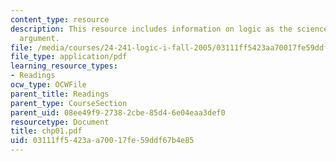 ```yaml
---
content_type: resource
description: This resource includes information on logic as the science of correct
  argument.
file: /media/courses/24-241-logic-i-fall-2005/03111ff5423aa70017fe59ddf67b4e85_chp01.pdf
file_type: application/pdf
learning_resource_types:
- Readings
ocw_type: OCWFile
parent_title: Readings
parent_type: CourseSection
parent_uid: 08ee49f9-2738-2cbe-85d4-6e04eaa3def0
resourcetype: Document
title: chp01.pdf
uid: 03111ff5-423a-a700-17fe-59ddf67b4e85
---
```

